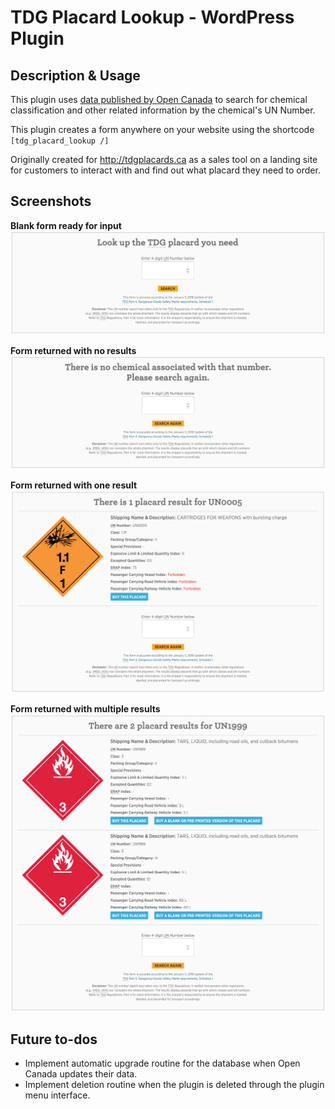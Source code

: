 # TDG Placard Lookup - WordPress Plugin

## Description & Usage
This plugin uses [data published by Open Canada](https://open.canada.ca/data/en/dataset/197260f1-b5dc-4f53-a036-2541cff379eb) to search for chemical classification and other related information by the chemical's UN Number.


This plugin creates a form anywhere on your website using the shortcode `[tdg_placard_lookup /]`

Originally created for http://tdgplacards.ca as a sales tool on a landing site for customers to interact with and find out what placard they need to order.

## Screenshots

**Blank form ready for input**
![Blank form ready for input](screenshots/form-ready.png)

**Form returned with no results**
![Form returned with no results](screenshots/form-no-result.png)

**Form returned with one result**
![Form returned with one result](screenshots/form-one-result.png)

**Form returned with multiple results**
![Form returned with multiple results](screenshots/form-multiple-results.png)

## Future to-dos
- Implement automatic upgrade routine for the database when Open Canada updates their data.
- Implement deletion routine when the plugin is deleted through the plugin menu interface.
